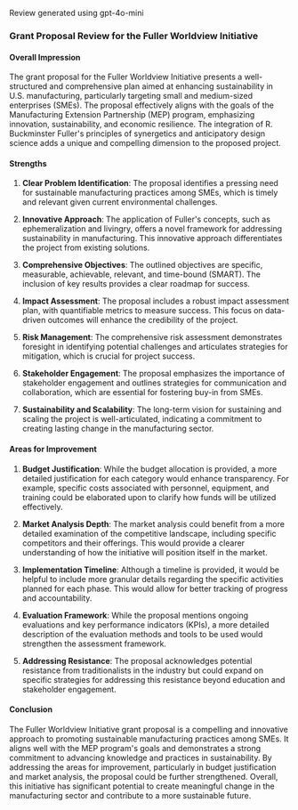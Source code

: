 Review generated using gpt-4o-mini

### Grant Proposal Review for the Fuller Worldview Initiative

#### Overall Impression
The grant proposal for the Fuller Worldview Initiative presents a well-structured and comprehensive plan aimed at enhancing sustainability in U.S. manufacturing, particularly targeting small and medium-sized enterprises (SMEs). The proposal effectively aligns with the goals of the Manufacturing Extension Partnership (MEP) program, emphasizing innovation, sustainability, and economic resilience. The integration of R. Buckminster Fuller's principles of synergetics and anticipatory design science adds a unique and compelling dimension to the proposed project.

#### Strengths

1. **Clear Problem Identification**: The proposal identifies a pressing need for sustainable manufacturing practices among SMEs, which is timely and relevant given current environmental challenges.

2. **Innovative Approach**: The application of Fuller's concepts, such as ephemeralization and livingry, offers a novel framework for addressing sustainability in manufacturing. This innovative approach differentiates the project from existing solutions.

3. **Comprehensive Objectives**: The outlined objectives are specific, measurable, achievable, relevant, and time-bound (SMART). The inclusion of key results provides a clear roadmap for success.

4. **Impact Assessment**: The proposal includes a robust impact assessment plan, with quantifiable metrics to measure success. This focus on data-driven outcomes will enhance the credibility of the project.

5. **Risk Management**: The comprehensive risk assessment demonstrates foresight in identifying potential challenges and articulates strategies for mitigation, which is crucial for project success.

6. **Stakeholder Engagement**: The proposal emphasizes the importance of stakeholder engagement and outlines strategies for communication and collaboration, which are essential for fostering buy-in from SMEs.

7. **Sustainability and Scalability**: The long-term vision for sustaining and scaling the project is well-articulated, indicating a commitment to creating lasting change in the manufacturing sector.

#### Areas for Improvement

1. **Budget Justification**: While the budget allocation is provided, a more detailed justification for each category would enhance transparency. For example, specific costs associated with personnel, equipment, and training could be elaborated upon to clarify how funds will be utilized effectively.

2. **Market Analysis Depth**: The market analysis could benefit from a more detailed examination of the competitive landscape, including specific competitors and their offerings. This would provide a clearer understanding of how the initiative will position itself in the market.

3. **Implementation Timeline**: Although a timeline is provided, it would be helpful to include more granular details regarding the specific activities planned for each phase. This would allow for better tracking of progress and accountability.

4. **Evaluation Framework**: While the proposal mentions ongoing evaluations and key performance indicators (KPIs), a more detailed description of the evaluation methods and tools to be used would strengthen the assessment framework.

5. **Addressing Resistance**: The proposal acknowledges potential resistance from traditionalists in the industry but could expand on specific strategies for addressing this resistance beyond education and stakeholder engagement.

#### Conclusion
The Fuller Worldview Initiative grant proposal is a compelling and innovative approach to promoting sustainable manufacturing practices among SMEs. It aligns well with the MEP program's goals and demonstrates a strong commitment to advancing knowledge and practices in sustainability. By addressing the areas for improvement, particularly in budget justification and market analysis, the proposal could be further strengthened. Overall, this initiative has significant potential to create meaningful change in the manufacturing sector and contribute to a more sustainable future.